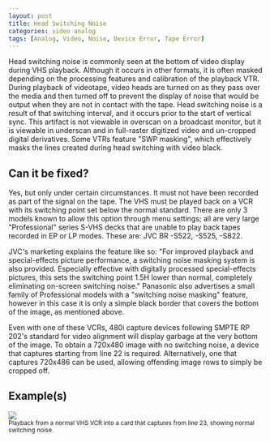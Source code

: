 ```yaml
---
layout: post
title: Head Switching Noise
categories: video analog
tags: [Analog, Video, Noise, Device Error, Tape Error]
---
```


Head switching noise is commonly seen at the bottom of video display during VHS playback. Although it occurs in other formats, it is often masked depending on the processing features and calibration of the playback VTR. During playback of videotape, video heads are turned on as they pass over the media and then turned off to prevent the display of noise that would be output when they are not in contact with the tape. Head switching noise is a result of that switching interval, and it occurs prior to the start of vertical sync. This artifact is not viewable in overscan on a broadcast monitor, but it is viewable in underscan and in full-raster digitized video and un-cropped digital derivatives. Some VTRs feature "SWP masking", which effectively masks the lines created during head switching with video black.

## Can it be fixed?

Yes, but only under certain circumstances. It must not have been recorded as part of the signal on the tape. The VHS must be played back on a VCR with its switching point set below the normal standard. There are only 3 models known to allow this option through menu settings; all are very large "Professional" series S-VHS decks that are unable to play back tapes recorded in EP or LP modes. These are: JVC BR -S522, -S525, -S822.  

JVC's marketing explains the feature like so: "For improved playback and special-effects picture performance, a switching noise masking system is also provided. Especially effective with digitally processed special-effects pictures, this sets the switching point 1.5H lower than normal, completely eliminating on-screen switching noise." Panasonic also advertises a small family of Professional models with a "switching noise masking" feature, however in this case it is only a simple black border that covers the bottom of the image, as mentioned above.

Even with one of these VCRs, 480i capture devices following SMPTE RP 202's standard for video alignment will display garbage at the very bottom of the image. To obtain a 720x480 image with no switching noise, a device that captures starting from line 22 is required. Alternatively, one that captures 720x486 can be used, allowing offending image rows to simply be cropped off.

## Example(s)

<img src="{{ site.baseurl }}/images/HeadSwitch_Butterfly_SLV-779HF_Sharp1_XCard.jpg"><br>
<sub>Playback from a normal VHS VCR into a card that captures from line 23, showing normal switching noise.</sub>
